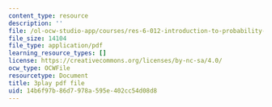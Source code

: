 ```yaml
---
content_type: resource
description: ''
file: /ol-ocw-studio-app/courses/res-6-012-introduction-to-probability-spring-2018/14b6f97b86d7978a595e402cc54d08d8_YIZd23zGV3M.pdf
file_size: 14104
file_type: application/pdf
learning_resource_types: []
license: https://creativecommons.org/licenses/by-nc-sa/4.0/
ocw_type: OCWFile
resourcetype: Document
title: 3play pdf file
uid: 14b6f97b-86d7-978a-595e-402cc54d08d8
---
```

